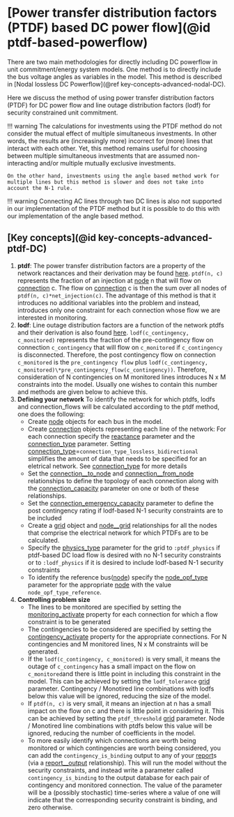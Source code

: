 # [Power transfer distribution factors (PTDF) based DC power flow](@id ptdf-based-powerflow)
There are two main methodologies for directly including DC powerflow in unit commitment/energy system models. One method is to directly include the bus voltage angles as variables in the model. This method is described in [Nodal lossless DC Powerflow](@ref key-concepts-advanced-nodal-DC).

Here we discuss the method of using power transfer distribution factors (PTDF) for DC power flow and line outage distribution factors (lodf) for security constrained unit commitment.

!!! warning
    The calculations for investments using the PTDF method do not consider the mutual effect of multiple simultaneous investments.
    In other words, the results are (increasingly more) incorrect for (more) lines that interact with each other.
    Yet, this method remains useful for choosing between multiple simultaneous investments that are assumed non-interacting and/or multiple mutually exclusive investments.
    
    On the other hand, investments using the angle based method work for multiple lines but this method is slower and does not take into account the N-1 rule.

!!! warning
    Connecting AC lines through two  DC lines is also not supported in our implementation of the PTDF method but it is possible to do this with our implementation of the angle based method.

## [Key concepts](@id key-concepts-advanced-ptdf-DC)
1. **ptdf**: The power transfer distribution factors are a property of the network reactances and their derivation may be found [here](https://www.worldcat.org/title/power-generation-operation-and-control/oclc/886509477). `ptdf(n, c)` represents the fraction of an injection at [node](@ref) n that will flow on [connection](@ref) c. The flow on [connection](@ref) c is then the sum over all nodes of `ptdf(n, c)*net_injection(c)`. The advantage of this method is that it introduces no additional variables into the problem and instead, introduces only one constraint for each connection whose flow we are interested in monitoring.
2. **lodf**: Line outage distribution factors are a function of the network ptdfs and their derivation is also found [here](https://www.worldcat.org/title/power-generation-operation-and-control/oclc/886509477). `lodf(c_contingency, c_monitored)` represents the fraction of the pre-contingency flow on connection `c_contingency` that will flow on `c_monitored` if `c_contingency` is disconnected. Therefore, the post contingency flow on connection `c_monitored` is the `pre_contingency flow` plus `lodf(c_contingency, c_monitored)\*pre_contingency_flow(c_contingency))`. Therefore, consideration of N contingencies on M monitored lines introduces N x M constraints into the model. Usually one wishes to contain this number and methods are given below to achieve this.
3. **Defining your network** To identify the network for which ptdfs, lodfs and connection_flows will be calculated according to the ptdf method, one does the following:
   - Create [node](@ref) objects for each bus in the model.
   - Create [connection](@ref) objects representing each line of the network: For each connection specify the [reactance](@ref) parameter and the [connection\_type](@ref) parameter. Setting [connection\_type](@ref)=`connection_type_lossless_bidirectional` simplifies the amount of data that needs to be specified for an eletrical network. See [connection\_type](@ref) for more details   
   - Set the [connection\_\_to\_node](@ref) and [connection\_\_from\_node](@ref) relationships to define the topology of each connection along with the [connection\_capacity](@ref) parameter on one or both of these relationships.
   - Set the [connection\_emergency\_capacity](@ref) parameter to define the post contingency rating if lodf-based N-1 security constraints are to be included
   - Create a [grid](@ref) object and [node__grid](@ref) relationships for all the nodes that comprise the electrical network for which PTDFs are to be calculated.
   - Specify the [physics_type](@ref) parameter for the grid to `:ptdf_physics` if ptdf-based DC load flow is desired with no N-1 security constraints or to `:lodf_physics` if it is desired to include lodf-based N-1 security constraints
   - To identify the reference bus([node](@ref)) specify the [node\_opf\_type](@ref) parameter for the appropriate [node](@ref) with the value `node_opf_type_reference`.
4. **Controlling problem size**
   - The lines to be monitored are specified by setting the [monitoring\_activate](@ref) property for each connection for which a flow constraint is to be generated
   - The contingencies to be considered are specified by setting the [contingency\_activate](@ref) property for the appropriate connections. For N contingencies and M monitored lines, N x M constraints will be generated.
   - If the `lodf(c_contingency, c_monitored)` is very small, it means the outage of `c_contingency` has a small impact on the flow on `c_monitored`and there is little point in including this constraint in the model. This can be achieved by setting the `lodf_tolerance` [grid](@ref) parameter. Contingency / Monotired line combinations with lodfs below this value will be ignored, reducing the size of the model.
   - If `ptdf(n, c)` is very small, it means an injection at n has a small impact on the flow on c and there is little point in considering it. This can be achieved by setting the `ptdf_threshold` [grid](@ref) parameter. Node / Monotired line combinations with ptdfs below this value will be ignored, reducing the number of coefficients in the model.
   - To more easily identify which connections are worth being monitored or which contingencies are worth being considered, you can add the `contingency_is_binding` output to any of your [report](@ref)s (via a [report__output](@ref) relationship). This will run the model without the security constraints, and instead write a parameter called `contingency_is_binding` to the output database for each pair of contingency and monitored connection. The value of the parameter will be a (possibly stochastic) time-series where a value of one will indicate that the corresponding security constraint is binding, and zero otherwise.
